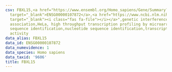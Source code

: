 ```yaml
---
csv: FBXL15,<a href="https://www.ensembl.org/Homo_sapiens/Gene/Summary?db=core;g=ENSG00000107872"
  target="_blank">ENSG00000107872</a>,<a href="https://www.ncbi.nlm.nih.gov/pubmed/17216044"
  target="_blank"><i class="fas fa-file"></i></a>",genetic interference,functional
  association,HeLa, high throughput transcription profiling by microarray,nucleotide
  sequence identification,nucleotide sequence identification,transcriptional regulation,up-regulates
  activity
data_alias: FBXL15
data_id: ENSG00000107872
data_numevidence: 1
data_species: Homo sapiens
data_taxid: '9606'
title: FBXL15
---
```

